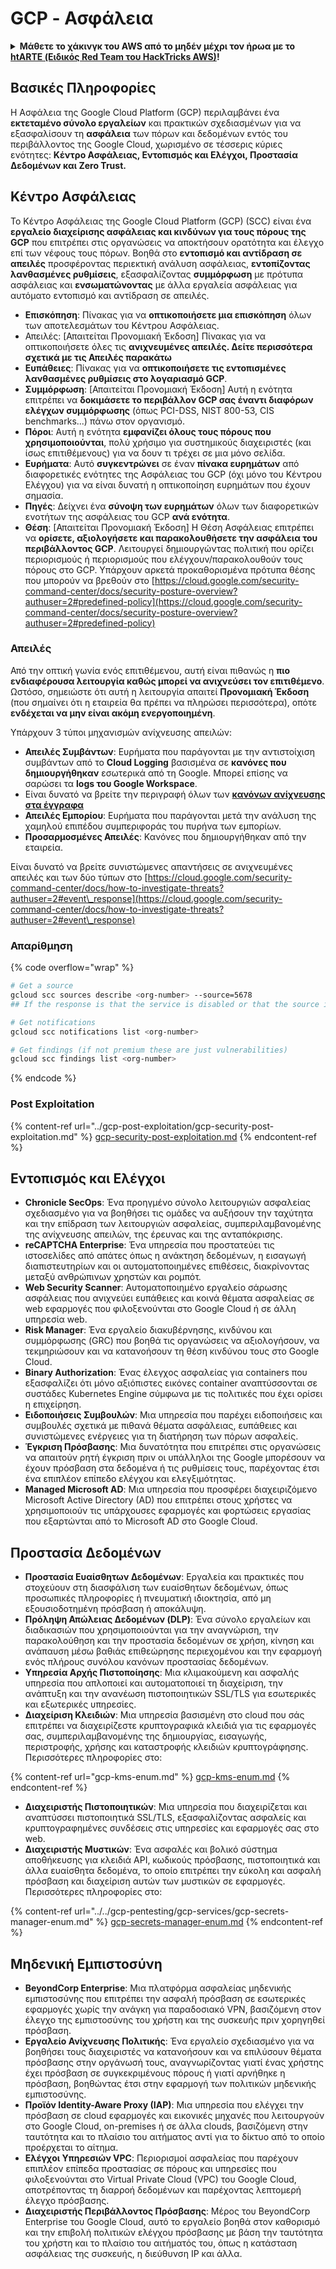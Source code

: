 # GCP - Ασφάλεια

<details>

<summary><strong>Μάθετε το χάκινγκ του AWS από το μηδέν μέχρι τον ήρωα με το</strong> <a href="https://training.hacktricks.xyz/courses/arte"><strong>htARTE (Ειδικός Red Team του HackTricks AWS)</strong></a><strong>!</strong></summary>

Άλλοι τρόποι υποστήριξης του HackTricks:

* Αν θέλετε να δείτε την **εταιρεία σας διαφημισμένη στο HackTricks** ή να **κατεβάσετε το HackTricks σε PDF** ελέγξτε τα [**ΣΧΕΔΙΑ ΣΥΝΔΡΟΜΗΣ**](https://github.com/sponsors/carlospolop)!
* Αποκτήστε το [**επίσημο PEASS & HackTricks swag**](https://peass.creator-spring.com)
* Ανακαλύψτε [**την Οικογένεια PEASS**](https://opensea.io/collection/the-peass-family), τη συλλογή μας από αποκλειστικά [**NFTs**](https://opensea.io/collection/the-peass-family)
* **Εγγραφείτε** στην 💬 [**ομάδα Discord**](https://discord.gg/hRep4RUj7f) ή στην [**ομάδα τηλεγραφήματος**](https://t.me/peass) ή **ακολουθήστε** μας στο **Twitter** 🐦 [**@hacktricks\_live**](https://twitter.com/hacktricks\_live)**.**
* **Μοιραστείτε τα χάκινγκ κόλπα σας υποβάλλοντας PRs** στα [**HackTricks**](https://github.com/carlospolop/hacktricks) και [**HackTricks Cloud**](https://github.com/carlospolop/hacktricks-cloud) αποθετήρια του github.

</details>

## Βασικές Πληροφορίες

Η Ασφάλεια της Google Cloud Platform (GCP) περιλαμβάνει ένα **εκτεταμένο σύνολο εργαλείων** και πρακτικών σχεδιασμένων για να εξασφαλίσουν τη **ασφάλεια** των πόρων και δεδομένων εντός του περιβάλλοντος της Google Cloud, χωρισμένο σε τέσσερις κύριες ενότητες: **Κέντρο Ασφάλειας, Εντοπισμός και Ελέγχοι, Προστασία Δεδομένων και Zero Trust.**

## **Κέντρο Ασφάλειας**

Το Κέντρο Ασφάλειας της Google Cloud Platform (GCP) (SCC) είναι ένα **εργαλείο διαχείρισης ασφάλειας και κινδύνων για τους πόρους της GCP** που επιτρέπει στις οργανώσεις να αποκτήσουν ορατότητα και έλεγχο επί των νέφους τους πόρων. Βοηθά στο **εντοπισμό και αντίδραση σε απειλές** προσφέροντας περιεκτική ανάλυση ασφάλειας, **εντοπίζοντας λανθασμένες ρυθμίσεις**, εξασφαλίζοντας **συμμόρφωση** με πρότυπα ασφάλειας και **ενσωματώνοντας** με άλλα εργαλεία ασφάλειας για αυτόματο εντοπισμό και αντίδραση σε απειλές.

* **Επισκόπηση**: Πίνακας για να **οπτικοποιήσετε μια επισκόπηση** όλων των αποτελεσμάτων του Κέντρου Ασφάλειας.
* Απειλές: \[Απαιτείται Προνομιακή Έκδοση] Πίνακας για να οπτικοποιήσετε όλες τις **ανιχνευμένες απειλές. Δείτε περισσότερα σχετικά με τις Απειλές παρακάτω**
* **Ευπάθειες**: Πίνακας για να **οπτικοποιήσετε τις εντοπισμένες λανθασμένες ρυθμίσεις στο λογαριασμό GCP**.
* **Συμμόρφωση**: \[Απαιτείται Προνομιακή Έκδοση] Αυτή η ενότητα επιτρέπει να **δοκιμάσετε το περιβάλλον GCP σας έναντι διαφόρων ελέγχων συμμόρφωσης** (όπως PCI-DSS, NIST 800-53, CIS benchmarks...) πάνω στον οργανισμό.
* **Πόροι**: Αυτή η ενότητα **εμφανίζει όλους τους πόρους που χρησιμοποιούνται**, πολύ χρήσιμο για συστημικούς διαχειριστές (και ίσως επιτιθέμενους) για να δουν τι τρέχει σε μια μόνο σελίδα.
* **Ευρήματα**: Αυτό **συγκεντρώνει** σε έναν **πίνακα ευρημάτων** από διαφορετικές ενότητες της Ασφάλειας του GCP (όχι μόνο του Κέντρου Ελέγχου) για να είναι δυνατή η οπτικοποίηση ευρημάτων που έχουν σημασία.
* **Πηγές**: Δείχνει ένα **σύνοψη των ευρημάτων** όλων των διαφορετικών ενοτήτων της ασφάλειας του GCP **ανά ενότητα**.
* **Θέση**: \[Απαιτείται Προνομιακή Έκδοση] Η Θέση Ασφάλειας επιτρέπει να **ορίσετε, αξιολογήσετε και παρακολουθήσετε την ασφάλεια του περιβάλλοντος GCP**. Λειτουργεί δημιουργώντας πολιτική που ορίζει περιορισμούς ή περιορισμούς που ελέγχουν/παρακολουθούν τους πόρους στο GCP. Υπάρχουν αρκετά προκαθορισμένα πρότυπα θέσης που μπορούν να βρεθούν στο [https://cloud.google.com/security-command-center/docs/security-posture-overview?authuser=2#predefined-policy](https://cloud.google.com/security-command-center/docs/security-posture-overview?authuser=2#predefined-policy)

### **Απειλές**

Από την οπτική γωνία ενός επιτιθέμενου, αυτή είναι πιθανώς η **πιο ενδιαφέρουσα λειτουργία καθώς μπορεί να ανιχνεύσει τον επιτιθέμενο**. Ωστόσο, σημειώστε ότι αυτή η λειτουργία απαιτεί **Προνομιακή Έκδοση** (που σημαίνει ότι η εταιρεία θα πρέπει να πληρώσει περισσότερα), οπότε **ενδέχεται να μην είναι ακόμη ενεργοποιημένη**.&#x20;

Υπάρχουν 3 τύποι μηχανισμών ανίχνευσης απειλών:

* **Απειλές Συμβάντων**: Ευρήματα που παράγονται με την αντιστοίχιση συμβάντων από το **Cloud Logging** βασισμένα σε **κανόνες που δημιουργήθηκαν** εσωτερικά από τη Google. Μπορεί επίσης να σαρώσει τα **logs του Google Workspace**.
* Είναι δυνατό να βρείτε την περιγραφή όλων των [**κανόνων ανίχνευσης στα έγγραφα**](https://cloud.google.com/security-command-center/docs/concepts-event-threat-detection-overview?authuser=2#how\_works)
* **Απειλές Εμπορίου**: Ευρήματα που παράγονται μετά την ανάλυση της χαμηλού επιπέδου συμπεριφοράς του πυρήνα των εμπορίων.
* **Προσαρμοσμένες Απειλές**: Κανόνες που δημιουργήθηκαν από την εταιρεία.

Είναι δυνατό να βρείτε συνιστώμενες απαντήσεις σε ανιχνευμένες απειλές και των δύο τύπων στο [https://cloud.google.com/security-command-center/docs/how-to-investigate-threats?authuser=2#event\_response](https://cloud.google.com/security-command-center/docs/how-to-investigate-threats?authuser=2#event\_response)

### Απαρίθμηση

{% code overflow="wrap" %}
```bash
# Get a source
gcloud scc sources describe <org-number> --source=5678
## If the response is that the service is disabled or that the source is not found, then, it isn't enabled

# Get notifications
gcloud scc notifications list <org-number>

# Get findings (if not premium these are just vulnerabilities)
gcloud scc findings list <org-number>
```
{% endcode %}

### Post Exploitation

{% content-ref url="../gcp-post-exploitation/gcp-security-post-exploitation.md" %}
[gcp-security-post-exploitation.md](../gcp-post-exploitation/gcp-security-post-exploitation.md)
{% endcontent-ref %}

## Εντοπισμός και Ελέγχοι

* **Chronicle SecOps**: Ένα προηγμένο σύνολο λειτουργιών ασφαλείας σχεδιασμένο για να βοηθήσει τις ομάδες να αυξήσουν την ταχύτητα και την επίδραση των λειτουργιών ασφαλείας, συμπεριλαμβανομένης της ανίχνευσης απειλών, της έρευνας και της ανταπόκρισης.
* **reCAPTCHA Enterprise**: Ένα υπηρεσία που προστατεύει τις ιστοσελίδες από απάτες όπως η ανάκτηση δεδομένων, η εισαγωγή διαπιστευτηρίων και οι αυτοματοποιημένες επιθέσεις, διακρίνοντας μεταξύ ανθρώπινων χρηστών και ρομπότ.
* **Web Security Scanner**: Αυτοματοποιημένο εργαλείο σάρωσης ασφάλειας που ανιχνεύει ευπάθειες και κοινά θέματα ασφαλείας σε web εφαρμογές που φιλοξενούνται στο Google Cloud ή σε άλλη υπηρεσία web.
* **Risk Manager**: Ένα εργαλείο διακυβέρνησης, κινδύνου και συμμόρφωσης (GRC) που βοηθά τις οργανώσεις να αξιολογήσουν, να τεκμηριώσουν και να κατανοήσουν τη θέση κινδύνου τους στο Google Cloud.
* **Binary Authorization**: Ένας έλεγχος ασφαλείας για containers που εξασφαλίζει ότι μόνο αξιόπιστες εικόνες container αναπτύσσονται σε συστάδες Kubernetes Engine σύμφωνα με τις πολιτικές που έχει ορίσει η επιχείρηση.
* **Ειδοποιήσεις Συμβουλών**: Μια υπηρεσία που παρέχει ειδοποιήσεις και συμβουλές σχετικά με πιθανά θέματα ασφάλειας, ευπάθειες και συνιστώμενες ενέργειες για τη διατήρηση των πόρων ασφαλείς.
* **Έγκριση Πρόσβασης**: Μια δυνατότητα που επιτρέπει στις οργανώσεις να απαιτούν ρητή έγκριση πριν οι υπάλληλοι της Google μπορέσουν να έχουν πρόσβαση στα δεδομένα ή τις ρυθμίσεις τους, παρέχοντας έτσι ένα επιπλέον επίπεδο ελέγχου και ελεγξιμότητας.
* **Managed Microsoft AD**: Μια υπηρεσία που προσφέρει διαχειριζόμενο Microsoft Active Directory (AD) που επιτρέπει στους χρήστες να χρησιμοποιούν τις υπάρχουσες εφαρμογές και φορτώσεις εργασίας που εξαρτώνται από το Microsoft AD στο Google Cloud.

## Προστασία Δεδομένων

* **Προστασία Ευαίσθητων Δεδομένων**: Εργαλεία και πρακτικές που στοχεύουν στη διασφάλιση των ευαίσθητων δεδομένων, όπως προσωπικές πληροφορίες ή πνευματική ιδιοκτησία, από μη εξουσιοδοτημένη πρόσβαση ή αποκάλυψη.
* **Πρόληψη Απώλειας Δεδομένων (DLP)**: Ένα σύνολο εργαλείων και διαδικασιών που χρησιμοποιούνται για την αναγνώριση, την παρακολούθηση και την προστασία δεδομένων σε χρήση, κίνηση και ανάπαυση μέσω βαθιάς επιθεώρησης περιεχομένου και την εφαρμογή ενός πλήρους συνόλου κανόνων προστασίας δεδομένων.
* **Υπηρεσία Αρχής Πιστοποίησης**: Μια κλιμακούμενη και ασφαλής υπηρεσία που απλοποιεί και αυτοματοποιεί τη διαχείριση, την ανάπτυξη και την ανανέωση πιστοποιητικών SSL/TLS για εσωτερικές και εξωτερικές υπηρεσίες.
* **Διαχείριση Κλειδιών**: Μια υπηρεσία βασισμένη στο cloud που σάς επιτρέπει να διαχειρίζεστε κρυπτογραφικά κλειδιά για τις εφαρμογές σας, συμπεριλαμβανομένης της δημιουργίας, εισαγωγής, περιστροφής, χρήσης και καταστροφής κλειδιών κρυπτογράφησης. Περισσότερες πληροφορίες στο:

{% content-ref url="gcp-kms-enum.md" %}
[gcp-kms-enum.md](gcp-kms-enum.md)
{% endcontent-ref %}

* **Διαχειριστής Πιστοποιητικών**: Μια υπηρεσία που διαχειρίζεται και αναπτύσσει πιστοποιητικά SSL/TLS, εξασφαλίζοντας ασφαλείς και κρυπτογραφημένες συνδέσεις στις υπηρεσίες και εφαρμογές σας στο web.
* **Διαχειριστής Μυστικών**: Ένα ασφαλές και βολικό σύστημα αποθήκευσης για κλειδιά API, κωδικούς πρόσβασης, πιστοποιητικά και άλλα ευαίσθητα δεδομένα, το οποίο επιτρέπει την εύκολη και ασφαλή πρόσβαση και διαχείριση αυτών των μυστικών σε εφαρμογές. Περισσότερες πληροφορίες στο:

{% content-ref url="../../gcp-pentesting/gcp-services/gcp-secrets-manager-enum.md" %}
[gcp-secrets-manager-enum.md](../../gcp-pentesting/gcp-services/gcp-secrets-manager-enum.md)
{% endcontent-ref %}

## Μηδενική Εμπιστοσύνη

* **BeyondCorp Enterprise**: Μια πλατφόρμα ασφαλείας μηδενικής εμπιστοσύνης που επιτρέπει την ασφαλή πρόσβαση σε εσωτερικές εφαρμογές χωρίς την ανάγκη για παραδοσιακό VPN, βασιζόμενη στον έλεγχο της εμπιστοσύνης του χρήστη και της συσκευής πριν χορηγηθεί πρόσβαση.
* **Εργαλείο Ανίχνευσης Πολιτικής**: Ένα εργαλείο σχεδιασμένο για να βοηθήσει τους διαχειριστές να κατανοήσουν και να επιλύσουν θέματα πρόσβασης στην οργάνωσή τους, αναγνωρίζοντας γιατί ένας χρήστης έχει πρόσβαση σε συγκεκριμένους πόρους ή γιατί αρνήθηκε η πρόσβαση, βοηθώντας έτσι στην εφαρμογή των πολιτικών μηδενικής εμπιστοσύνης.
* **Προϊόν Identity-Aware Proxy (IAP)**: Μια υπηρεσία που ελέγχει την πρόσβαση σε cloud εφαρμογές και εικονικές μηχανές που λειτουργούν στο Google Cloud, on-premises ή σε άλλα clouds, βασιζόμενη στην ταυτότητα και το πλαίσιο του αιτήματος αντί για το δίκτυο από το οποίο προέρχεται το αίτημα.
* **Ελέγχοι Υπηρεσιών VPC**: Περιορισμοί ασφαλείας που παρέχουν επιπλέον επίπεδα προστασίας σε πόρους και υπηρεσίες που φιλοξενούνται στο Virtual Private Cloud (VPC) του Google Cloud, αποτρέποντας τη διαρροή δεδομένων και παρέχοντας λεπτομερή έλεγχο πρόσβασης.
* **Διαχειριστής Περιβάλλοντος Πρόσβασης**: Μέρος του BeyondCorp Enterprise του Google Cloud, αυτό το εργαλείο βοηθά στον καθορισμό και την επιβολή πολιτικών ελέγχου πρόσβασης με βάση την ταυτότητα του χρήστη και το πλαίσιο του αιτήματός του, όπως η κατάσταση ασφάλειας της συσκευής, η διεύθυνση IP και άλλα.
